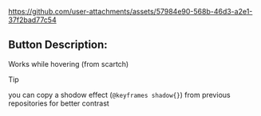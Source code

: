 https://github.com/user-attachments/assets/57984e90-568b-46d3-a2e1-37f2bad77c54

## Button Description:
Works while hovering (from scartch)

>[!TIP]
you can copy a shodow effect (```@keyframes shadow{}```) from previous repositories for better contrast
